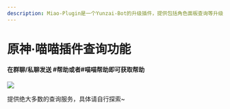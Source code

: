```yaml
---
description: Miao-Plugin是一个Yunzai-Bot的升级插件，提供包括角色面板查询等升级功能。
---
```


# 原神·喵喵插件查询功能

#### 在群聊/私聊发送 #帮助或者#喵喵帮助即可获取帮助

![](../.gitbook/assets/BM\[6{HE\)N$GA0XSQYY%3VRJ.gif)

提供绝大多数的查询服务，具体请自行探索\~

